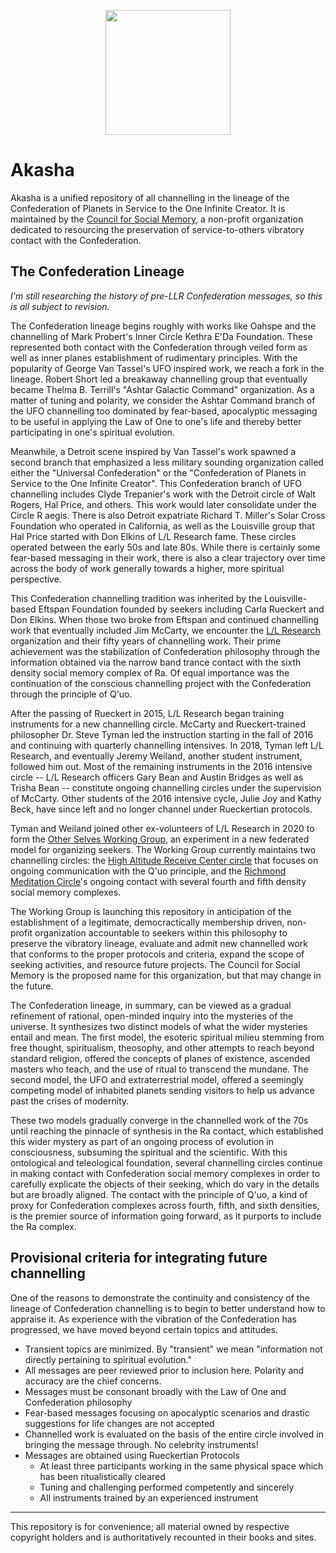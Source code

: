 <p align='center'><img src="https://councilforsocialmemory.org/wp-content/uploads/sites/10/2023/04/csm_logo_final.png" width=200)</p>

# Akasha

Akasha is a unified repository of all channelling in the lineage of the Confederation of Planets in Service to the One Infinite Creator. It is maintained by the [Council for Social Memory](https://councilforsocialmemory.org), a non-profit organization dedicated to resourcing the preservation of service-to-others vibratory contact with the Confederation.

## The Confederation Lineage

_I'm still researching the history of pre-LLR Confederation messages, so this is all subject to revision._

The Confederation lineage begins roughly with works like Oahspe and the channelling of Mark Probert's Inner Circle Kethra E'Da Foundation. These represented both contact with the Confederation through veiled form as well as inner planes establishment of rudimentary principles. With the popularity of George Van Tassel's UFO inspired work, we reach a fork in the lineage. Robert Short led a breakaway channelling group that eventually became Thelma B. Terrill's "Ashtar Galactic Command" organization. As a matter of tuning and polarity, we consider the Ashtar Command branch of the UFO channelling too dominated by fear-based, apocalyptic messaging to be useful in applying the Law of One to one's life and thereby better participating in one's spiritual evolution.

Meanwhile, a Detroit scene inspired by Van Tassel's work spawned a second branch that emphasized a less military sounding organization called either the "Universal Confederation" or the "Confederation of Planets in Service to the One Infinite Creator". This Confederation branch of UFO channelling includes Clyde Trepanier's work with the Detroit circle of Walt Rogers, Hal Price, and others. This work would later consolidate under the Circle R aegis. There is also Detroit expatriate Richard T. Miller's Solar Cross Foundation who operated in California, as well as the Louisville group that Hal Price started with Don Elkins of L/L Research fame. These circles operated between the early 50s and late 80s. While there is certainly some fear-based messaging in their work, there is also a clear trajectory over time across the body of work generally towards a higher, more spiritual perspective.

This Confederation channelling tradition was inherited by the Louisville-based Eftspan Foundation founded by seekers including Carla Rueckert and Don Elkins. When those two broke from Eftspan and continued channelling work that eventually included Jim McCarty, we encounter the [L/L Research](https://llresearch.org) organization and their fifty years of channelling work. Their prime achievement was the stabilization of Confederation philosophy through the information obtained via the narrow band trance contact with the sixth density social memory complex of Ra. Of equal importance was the continuation of the conscious channelling project with the Confederation through the principle of Q'uo.

After the passing of Rueckert in 2015, L/L Research began training instruments for a new channelling circle. McCarty and Rueckert-trained philosopher Dr. Steve Tyman led the instruction starting in the fall of 2016 and continuing with quarterly channelling intensives. In 2018, Tyman left L/L Research, and eventually Jeremy Weiland, another student instrument, followed him out. Most of the remaining instruments in the 2016 intensive circle -- L/L Research officers Gary Bean and Austin Bridges as well as Trisha Bean -- constitute  ongoing channelling circles under the supervision of McCarty. Other students of the 2016 intensive cycle, Julie Joy and Kathy Beck, have since left and no longer channel under Rueckertian protocols.

Tyman and Weiland joined other ex-volunteers of L/L Research in 2020 to form the [Other Selves Working Group](https://otherselvesworking.group), an experiment in a new federated model for organizing seekers. The Working Group currently maintains two channelling circles: the [High Altitude Receive Center circle](/harc) that focuses on ongoing communication with the Q'uo principle, and the [Richmond Meditation Circle](/richmond)'s ongoing contact with several fourth and fifth density social memory complexes. 

The Working Group is launching this repository in anticipation of the establishment of a legitimate, democractically membership driven, non-profit organization accountable to seekers within this philosophy to preserve the vibratory lineage, evaluate and admit new channelled work that conforms to the proper protocols and criteria, expand the scope of seeking activities, and resource future projects. The Council for Social Memory is the proposed name for this organization, but that may change in the future.

The Confederation lineage, in summary, can be viewed as a gradual refinement of rational, open-minded inquiry into the mysteries of the universe. It synthesizes two distinct models of what the wider mysteries entail and mean. The first model, the esoteric spiritual milieu stemming from free thought, spiritualism, theosophy, and other attempts to reach beyond standard religion, offered the concepts of planes of existence, ascended masters who teach, and the use of ritual to transcend the mundane. The second model, the UFO and extraterrestrial model, offered a seemingly competing model of inhabited planets sending visitors to help us advance past the crises of modernity. 

These two models gradually converge in the channelled work of the 70s until reaching the pinnacle of synthesis in the Ra contact, which established this wider mystery as part of an ongoing process of evolution in consciousness, subsuming the spiritual and the scientific. With this ontological and teleological foundation, several channelling circles continue in making contact with Confederation social memory complexes in order to carefully explicate the objects of their seeking, which do vary in the details but are broadly aligned. The contact with the principle of Q'uo, a kind of proxy for Confederation complexes across fourth, fifth, and sixth densities, is the premier source of information going forward, as it purports to include the Ra complex.

## Provisional criteria for integrating future channelling

One of the reasons to demonstrate the continuity and consistency of the lineage of Confederation channelling is to begin to better understand how to appraise it. As experience with the vibration of the Confederation has progressed, we have moved beyond certain topics and attitudes.

- Transient topics are minimized. By "transient" we mean "information not directly pertaining to spiritual evolution."
- All messages are peer reviewed prior to inclusion here. Polarity and accuracy are the chief concerns.
- Messages must be consonant broadly with the Law of One and Confederation philosophy
- Fear-based messages focusing on apocalyptic scenarios and drastic suggestions for life changes are not accepted
- Channelled work is evaluated on the basis of the entire circle involved in bringing the message through. No celebrity instruments!   
- Messages are obtained using Rueckertian Protocols
  - At least three participants working in the same physical space which has been ritualistically cleared
  - Tuning and challenging performed competently and sincerely
  - All instruments trained by an experienced instrument

---

This repository is for convenience; all material owned by respective copyright holders and is authoritatively recounted in their books and sites.
